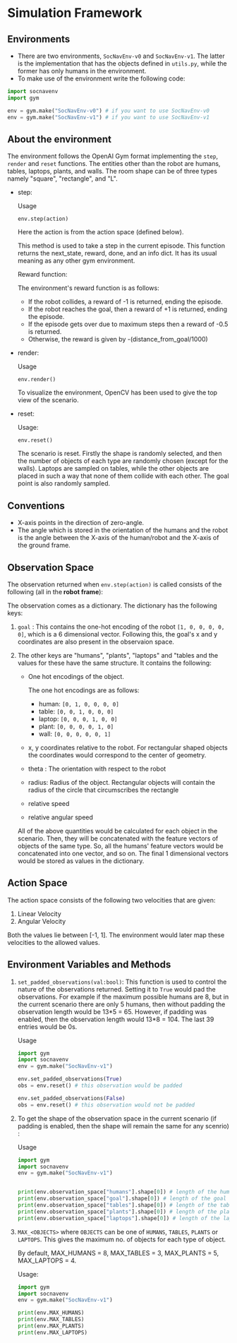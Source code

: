 # Simulation Framework

## Environments
* There are two environments, ```SocNavEnv-v0``` and ```SocNavEnv-v1```. The latter is the implementation that has the objects defined in ```utils.py```, while the former has only humans in the environment. 
* To make use of the environment write the following code:
```python
import socnavenv
import gym

env = gym.make("SocNavEnv-v0") # if you want to use SocNavEnv-v0
env = gym.make("SocNavEnv-v1") # if you want to use SocNavEnv-v1
```

## About the environment
The environment follows the OpenAI Gym format implementing the `step`, `render` and `reset` functions. The entities other than the robot are humans, tables, laptops, plants, and walls. The room shape can be of three types namely "square", "rectangle", and "L".
* step: 

    Usage
    ```
    env.step(action)
    ```
    Here the action is from the action space (defined below).
    
    This method is used to take a step in the current episode. This function returns the next_state, reward, done, and an info dict. It has its usual meaning as any other gym environment.

    Reward function:

    The environment's reward function is as follows:
    * If the robot collides, a reward of -1 is returned, ending the episode.
    * If the robot reaches the goal, then a reward of +1 is returned, ending the episode.
    * If the episode gets over due to maximum steps then a reward of -0.5 is returned.
    * Otherwise, the reward is given by -(distance_from_goal/1000)

* render:

    Usage
    ```
    env.render()
    ```
    To visualize the environment, OpenCV has been used to give the top view of the scenario.  

* reset:

    Usage:
    ```
    env.reset()
    ```
    The scenario is reset. Firstly the shape is randomly selected, and then the number of objects of each type are randomly chosen (except for the walls). Laptops are sampled on tables, while the other objects are placed in such a way that none of them collide with each other. The goal point is also randomly sampled.


## Conventions
* X-axis points in the direction of zero-angle.
* The angle which is stored in the orientation of the humans and the robot is the angle between the X-axis of the human/robot and the X-axis of the ground frame.

## Observation Space
The observation returned when ```env.step(action)``` is called consists of the following (all in the<b> robot frame</b>):


The observation comes as a dictionary. The dictionary has the following keys:
1. ```goal``` : This contains the one-hot encoding of the robot ```[1, 0, 0, 0, 0, 0]```, which is a 6 dimensional vector. Following this, the goal's x and y coordinates are also present in the observaion space.

2. The other keys are "humans", "plants", "laptops" and "tables and the values for these have the same structure. It contains the following:
    * One hot encodings of the object.

        The one hot encodings are as follows:
        * human:  ```[0, 1, 0, 0, 0, 0]```
        * table: ```[0, 0, 1, 0, 0, 0]```
        * laptop: ```[0, 0, 0, 1, 0, 0]```
        * plant: ```[0, 0, 0, 0, 1, 0]```
        * wall: ```[0, 0, 0, 0, 0, 1]```

    * x, y coordinates relative to the robot. For rectangular shaped objects the coordinates would correspond to the center of geometry.

    * theta : The orientation with respect to the robot

    * radius: Radius of the object. Rectangular objects will contain the radius of the circle that circumscribes the rectangle

    * relative speed

    * relative angular speed

    All of the above quantities would be calculated for each object in the scenario. Then, they will be concatenated with the feature vectors of objects of the same type. So, all the humans' feature vectors would be concatenated into one vector, and so on. The final 1 dimensional vectors would be stored as values in the dictionary.

## Action Space
The action space consists of the following two velocities that are given:
1. Linear Velocity
2. Angular Velocity

Both the values lie between [-1, 1]. The environment would later map these velocities to the allowed values.


## Environment Variables and Methods
1. ```set_padded_observations(val:bool)```: This function is used to control the nature of the observations returned. Setting it to `True` would pad the observations. For example if the maximum possible humans are 8, but in the current scenario there are only 5 humans, then without padding the observation length would be 13\*5 = 65. However, if padding was enabled, then the observation length would 13\*8 = 104. The last 39 entries would be 0s.

    Usage
    ```python
    import gym
    import socnavenv
    env = gym.make("SocNavEnv-v1")

    env.set_padded_observations(True)
    obs = env.reset() # this observation would be padded

    env.set_padded_observations(False)
    obs = env.reset() # this observation would not be padded
    ```
2. To get the shape of the observation space in the current scenario (if padding is enabled, then the shape will remain the same for any scenrio) :
    
    Usage
    ```python
    import gym
    import socnavenv
    env = gym.make("SocNavEnv-v1")


    print(env.observation_space["humans"].shape[0]) # length of the human feature vector 
    print(env.observation_space["goal"].shape[0]) # length of the goal feature vector 
    print(env.observation_space["tables"].shape[0]) # length of the table feature vector 
    print(env.observation_space["plants"].shape[0]) # length of the plant feature vector 
    print(env.observation_space["laptops"].shape[0]) # length of the laptop feature vector 
    ```

3. ```MAX_<OBJECTS>``` where ```OBJECTS``` can be one of `HUMANS`, `TABLES`, `PLANTS` or `LAPTOPS`. This gives the maximum no. of objects for each type of 
object. 

    By default, MAX_HUMANS = 8, MAX_TABLES = 3, MAX_PLANTS = 5, MAX_LAPTOPS = 4.

    Usage:

    ```python
    import gym
    import socnavenv
    env = gym.make("SocNavEnv-v1")

    print(env.MAX_HUMANS)
    print(env.MAX_TABLES)
    print(env.MAX_PLANTS)
    print(env.MAX_LAPTOPS)
    ```

    